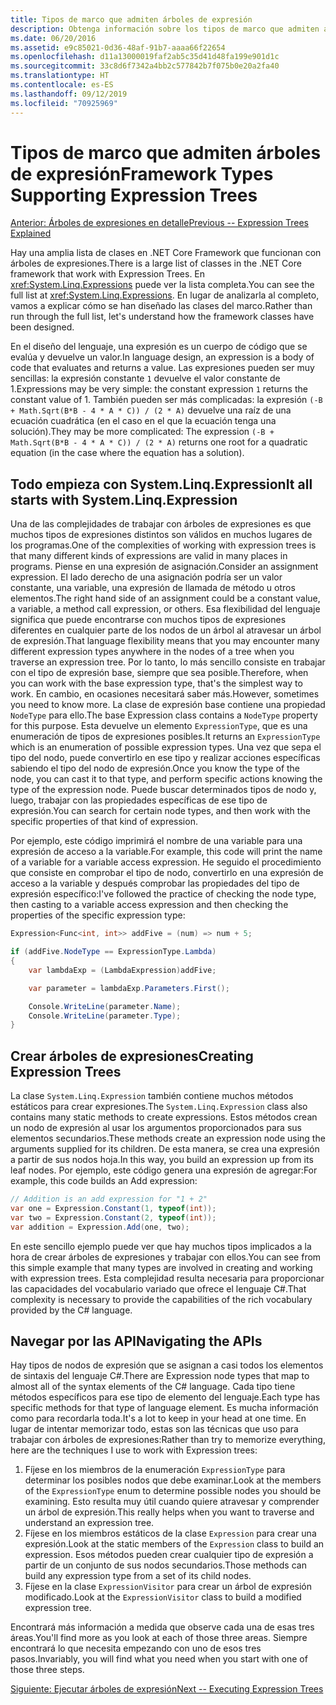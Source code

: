 ```yaml
---
title: Tipos de marco que admiten árboles de expresión
description: Obtenga información sobre los tipos de marco que admiten árboles de expresión, la creación de árboles de expresión y las técnicas para trabajar con las API de árboles de expresión.
ms.date: 06/20/2016
ms.assetid: e9c85021-0d36-48af-91b7-aaaa66f22654
ms.openlocfilehash: d11a13000019faf2ab5c35d41d48fa199e901d1c
ms.sourcegitcommit: 33c8d6f7342a4bb2c577842b7f075b0e20a2fa40
ms.translationtype: HT
ms.contentlocale: es-ES
ms.lasthandoff: 09/12/2019
ms.locfileid: "70925969"
---
```

# <a name="framework-types-supporting-expression-trees"></a><span data-ttu-id="cce38-103">Tipos de marco que admiten árboles de expresión</span><span class="sxs-lookup"><span data-stu-id="cce38-103">Framework Types Supporting Expression Trees</span></span>

[<span data-ttu-id="cce38-104">Anterior: Árboles de expresiones en detalle</span><span class="sxs-lookup"><span data-stu-id="cce38-104">Previous -- Expression Trees Explained</span></span>](expression-trees-explained.md)

<span data-ttu-id="cce38-105">Hay una amplia lista de clases en .NET Core Framework que funcionan con árboles de expresiones.</span><span class="sxs-lookup"><span data-stu-id="cce38-105">There is a large list of classes in the .NET Core framework that work with Expression Trees.</span></span>
<span data-ttu-id="cce38-106">En <xref:System.Linq.Expressions> puede ver la lista completa.</span><span class="sxs-lookup"><span data-stu-id="cce38-106">You can see the full list at <xref:System.Linq.Expressions>.</span></span>
<span data-ttu-id="cce38-107">En lugar de analizarla al completo, vamos a explicar cómo se han diseñado las clases del marco.</span><span class="sxs-lookup"><span data-stu-id="cce38-107">Rather than run through the full list, let's understand how the framework classes have been designed.</span></span>

<span data-ttu-id="cce38-108">En el diseño del lenguaje, una expresión es un cuerpo de código que se evalúa y devuelve un valor.</span><span class="sxs-lookup"><span data-stu-id="cce38-108">In language design, an expression is a body of code that evaluates and returns a value.</span></span> <span data-ttu-id="cce38-109">Las expresiones pueden ser muy sencillas: la expresión constante `1` devuelve el valor constante de 1.</span><span class="sxs-lookup"><span data-stu-id="cce38-109">Expressions may be very simple: the constant expression `1` returns the constant value of 1.</span></span> <span data-ttu-id="cce38-110">También pueden ser más complicadas: la expresión `(-B + Math.Sqrt(B*B - 4 * A * C)) / (2 * A)` devuelve una raíz de una ecuación cuadrática (en el caso en el que la ecuación tenga una solución).</span><span class="sxs-lookup"><span data-stu-id="cce38-110">They may be more complicated: The expression `(-B + Math.Sqrt(B*B - 4 * A * C)) / (2 * A)` returns one root for a quadratic equation (in the case where the equation has a solution).</span></span>  

## <a name="it-all-starts-with-systemlinqexpression"></a><span data-ttu-id="cce38-111">Todo empieza con System.Linq.Expression</span><span class="sxs-lookup"><span data-stu-id="cce38-111">It all starts with System.Linq.Expression</span></span>

<span data-ttu-id="cce38-112">Una de las complejidades de trabajar con árboles de expresiones es que muchos tipos de expresiones distintos son válidos en muchos lugares de los programas.</span><span class="sxs-lookup"><span data-stu-id="cce38-112">One of the complexities of working with expression trees is that many different kinds of expressions are valid in many places in programs.</span></span> <span data-ttu-id="cce38-113">Piense en una expresión de asignación.</span><span class="sxs-lookup"><span data-stu-id="cce38-113">Consider an assignment expression.</span></span> <span data-ttu-id="cce38-114">El lado derecho de una asignación podría ser un valor constante, una variable, una expresión de llamada de método u otros elementos.</span><span class="sxs-lookup"><span data-stu-id="cce38-114">The right hand side of an assignment could be a constant value, a variable, a method call expression, or others.</span></span> <span data-ttu-id="cce38-115">Esa flexibilidad del lenguaje significa que puede encontrarse con muchos tipos de expresiones diferentes en cualquier parte de los nodos de un árbol al atravesar un árbol de expresión.</span><span class="sxs-lookup"><span data-stu-id="cce38-115">That language flexibility means that you may encounter many different expression types anywhere in the nodes of a tree when you traverse an expression tree.</span></span> <span data-ttu-id="cce38-116">Por lo tanto, lo más sencillo consiste en trabajar con el tipo de expresión base, siempre que sea posible.</span><span class="sxs-lookup"><span data-stu-id="cce38-116">Therefore, when you can work with the base expression type, that's the simplest way to work.</span></span> <span data-ttu-id="cce38-117">En cambio, en ocasiones necesitará saber más.</span><span class="sxs-lookup"><span data-stu-id="cce38-117">However, sometimes you need to know more.</span></span>
<span data-ttu-id="cce38-118">La clase de expresión base contiene una propiedad `NodeType` para ello.</span><span class="sxs-lookup"><span data-stu-id="cce38-118">The base Expression class contains a `NodeType` property for this purpose.</span></span>
<span data-ttu-id="cce38-119">Esta devuelve un elemento `ExpressionType`, que es una enumeración de tipos de expresiones posibles.</span><span class="sxs-lookup"><span data-stu-id="cce38-119">It returns an `ExpressionType` which is an enumeration of possible expression types.</span></span>
<span data-ttu-id="cce38-120">Una vez que sepa el tipo del nodo, puede convertirlo en ese tipo y realizar acciones específicas sabiendo el tipo del nodo de expresión.</span><span class="sxs-lookup"><span data-stu-id="cce38-120">Once you know the type of the node, you can cast it to that type, and perform specific actions knowing the type of the expression node.</span></span> <span data-ttu-id="cce38-121">Puede buscar determinados tipos de nodo y, luego, trabajar con las propiedades específicas de ese tipo de expresión.</span><span class="sxs-lookup"><span data-stu-id="cce38-121">You can search for certain node types, and then work with the specific properties of that kind of expression.</span></span>

<span data-ttu-id="cce38-122">Por ejemplo, este código imprimirá el nombre de una variable para una expresión de acceso a la variable.</span><span class="sxs-lookup"><span data-stu-id="cce38-122">For example, this code will print the name of a variable for a variable access expression.</span></span> <span data-ttu-id="cce38-123">He seguido el procedimiento que consiste en comprobar el tipo de nodo, convertirlo en una expresión de acceso a la variable y después comprobar las propiedades del tipo de expresión específico:</span><span class="sxs-lookup"><span data-stu-id="cce38-123">I've followed the practice of checking the node type, then casting to a variable access expression and then checking the properties of the specific expression type:</span></span>

```csharp
Expression<Func<int, int>> addFive = (num) => num + 5;

if (addFive.NodeType == ExpressionType.Lambda)
{
    var lambdaExp = (LambdaExpression)addFive;

    var parameter = lambdaExp.Parameters.First();

    Console.WriteLine(parameter.Name);
    Console.WriteLine(parameter.Type);
}
```

## <a name="creating-expression-trees"></a><span data-ttu-id="cce38-124">Crear árboles de expresiones</span><span class="sxs-lookup"><span data-stu-id="cce38-124">Creating Expression Trees</span></span>

<span data-ttu-id="cce38-125">La clase `System.Linq.Expression` también contiene muchos métodos estáticos para crear expresiones.</span><span class="sxs-lookup"><span data-stu-id="cce38-125">The `System.Linq.Expression` class also contains many static methods to create expressions.</span></span> <span data-ttu-id="cce38-126">Estos métodos crean un nodo de expresión al usar los argumentos proporcionados para sus elementos secundarios.</span><span class="sxs-lookup"><span data-stu-id="cce38-126">These methods create an expression node using the arguments supplied for its children.</span></span> <span data-ttu-id="cce38-127">De esta manera, se crea una expresión a partir de sus nodos hoja.</span><span class="sxs-lookup"><span data-stu-id="cce38-127">In this way, you build an expression up from its leaf nodes.</span></span> <span data-ttu-id="cce38-128">Por ejemplo, este código genera una expresión de agregar:</span><span class="sxs-lookup"><span data-stu-id="cce38-128">For example, this code builds an Add expression:</span></span>

```csharp
// Addition is an add expression for "1 + 2"
var one = Expression.Constant(1, typeof(int));
var two = Expression.Constant(2, typeof(int));
var addition = Expression.Add(one, two);
```

<span data-ttu-id="cce38-129">En este sencillo ejemplo puede ver que hay muchos tipos implicados a la hora de crear árboles de expresiones y trabajar con ellos.</span><span class="sxs-lookup"><span data-stu-id="cce38-129">You can see from this simple example that many types are involved in creating and working with expression trees.</span></span> <span data-ttu-id="cce38-130">Esta complejidad resulta necesaria para proporcionar las capacidades del vocabulario variado que ofrece el lenguaje C#.</span><span class="sxs-lookup"><span data-stu-id="cce38-130">That complexity is necessary to provide the capabilities of the rich vocabulary provided by the C# language.</span></span>

## <a name="navigating-the-apis"></a><span data-ttu-id="cce38-131">Navegar por las API</span><span class="sxs-lookup"><span data-stu-id="cce38-131">Navigating the APIs</span></span>
<span data-ttu-id="cce38-132">Hay tipos de nodos de expresión que se asignan a casi todos los elementos de sintaxis del lenguaje C#.</span><span class="sxs-lookup"><span data-stu-id="cce38-132">There are Expression node types that map to almost all of the syntax elements of the C# language.</span></span> <span data-ttu-id="cce38-133">Cada tipo tiene métodos específicos para ese tipo de elemento del lenguaje.</span><span class="sxs-lookup"><span data-stu-id="cce38-133">Each type has specific methods for that type of language element.</span></span> <span data-ttu-id="cce38-134">Es mucha información como para recordarla toda.</span><span class="sxs-lookup"><span data-stu-id="cce38-134">It's a lot to keep in your head at one time.</span></span> <span data-ttu-id="cce38-135">En lugar de intentar memorizar todo, estas son las técnicas que uso para trabajar con árboles de expresiones:</span><span class="sxs-lookup"><span data-stu-id="cce38-135">Rather than try to memorize everything, here are the techniques I use to work with Expression trees:</span></span>

1. <span data-ttu-id="cce38-136">Fíjese en los miembros de la enumeración `ExpressionType` para determinar los posibles nodos que debe examinar.</span><span class="sxs-lookup"><span data-stu-id="cce38-136">Look at the members of the `ExpressionType` enum to determine possible nodes you should be examining.</span></span> <span data-ttu-id="cce38-137">Esto resulta muy útil cuando quiere atravesar y comprender un árbol de expresión.</span><span class="sxs-lookup"><span data-stu-id="cce38-137">This really helps when you want to traverse and understand an expression tree.</span></span>
2. <span data-ttu-id="cce38-138">Fíjese en los miembros estáticos de la clase `Expression` para crear una expresión.</span><span class="sxs-lookup"><span data-stu-id="cce38-138">Look at the static members of the `Expression` class to build an expression.</span></span> <span data-ttu-id="cce38-139">Esos métodos pueden crear cualquier tipo de expresión a partir de un conjunto de sus nodos secundarios.</span><span class="sxs-lookup"><span data-stu-id="cce38-139">Those methods can build any expression type from a set of its child nodes.</span></span>
3. <span data-ttu-id="cce38-140">Fíjese en la clase `ExpressionVisitor` para crear un árbol de expresión modificado.</span><span class="sxs-lookup"><span data-stu-id="cce38-140">Look at the `ExpressionVisitor` class to build a modified expression tree.</span></span>

<span data-ttu-id="cce38-141">Encontrará más información a medida que observe cada una de esas tres áreas.</span><span class="sxs-lookup"><span data-stu-id="cce38-141">You'll find more as you look at each of those three areas.</span></span> <span data-ttu-id="cce38-142">Siempre encontrará lo que necesita empezando con uno de esos tres pasos.</span><span class="sxs-lookup"><span data-stu-id="cce38-142">Invariably, you will find what you need when you start with one of those three steps.</span></span>
 
 [<span data-ttu-id="cce38-143">Siguiente: Ejecutar árboles de expresión</span><span class="sxs-lookup"><span data-stu-id="cce38-143">Next -- Executing Expression Trees</span></span>](expression-trees-execution.md)
